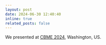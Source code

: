 ```yaml
---
layout: post
date: 2024-06-30 12:40:40
inline: true
related_posts: false
---
```


We presented at [CBME 2024](https://www.compbiomed.net/2024/), Washington, US. 